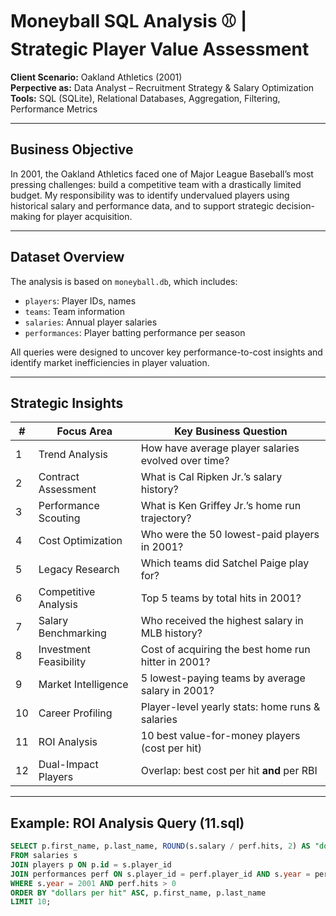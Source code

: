 # Moneyball SQL Analysis ⚾ | Strategic Player Value Assessment

**Client Scenario:** Oakland Athletics (2001)  
**Perpective as:** Data Analyst – Recruitment Strategy & Salary Optimization  
**Tools:** SQL (SQLite), Relational Databases, Aggregation, Filtering, Performance Metrics

---

##  Business Objective

In 2001, the Oakland Athletics faced one of Major League Baseball’s most pressing challenges: build a competitive team with a drastically limited budget. My responsibility was to identify undervalued players using historical salary and performance data, and to support strategic decision-making for player acquisition.

---

## Dataset Overview

The analysis is based on `moneyball.db`, which includes:
- `players`: Player IDs, names
- `teams`: Team information
- `salaries`: Annual player salaries
- `performances`: Player batting performance per season

All queries were designed to uncover key performance-to-cost insights and identify market inefficiencies in player valuation.

---

##  Strategic Insights

| # | Focus Area | Key Business Question |
|---|------------|------------------------|
| 1 | Trend Analysis | How have average player salaries evolved over time? |
| 2 | Contract Assessment | What is Cal Ripken Jr.’s salary history? |
| 3 | Performance Scouting | What is Ken Griffey Jr.’s home run trajectory? |
| 4 | Cost Optimization | Who were the 50 lowest-paid players in 2001? |
| 5 | Legacy Research | Which teams did Satchel Paige play for? |
| 6 | Competitive Analysis | Top 5 teams by total hits in 2001? |
| 7 | Salary Benchmarking | Who received the highest salary in MLB history? |
| 8 | Investment Feasibility | Cost of acquiring the best home run hitter in 2001? |
| 9 | Market Intelligence | 5 lowest-paying teams by average salary in 2001? |
|10 | Career Profiling | Player-level yearly stats: home runs & salaries |
|11 | ROI Analysis | 10 best value-for-money players (cost per hit) |
|12 | Dual-Impact Players | Overlap: best cost per hit **and** per RBI |

---

##  Example: ROI Analysis Query (11.sql)

```sql
SELECT p.first_name, p.last_name, ROUND(s.salary / perf.hits, 2) AS "dollars per hit"
FROM salaries s
JOIN players p ON p.id = s.player_id
JOIN performances perf ON s.player_id = perf.player_id AND s.year = perf.year
WHERE s.year = 2001 AND perf.hits > 0
ORDER BY "dollars per hit" ASC, p.first_name, p.last_name
LIMIT 10;

